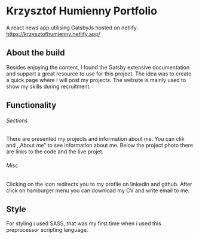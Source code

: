 # Krzysztof Humienny Portfolio

A react news app utilising GatsbyJs hosted on netlify. https://krzysztofhumienny.netlify.app/

## About the build

Besides enjoying the content, I found the Gatsby extensive documentation and support a great resource to use for this project. The idea was to create a quick page where I will post my projects. The website is mainly used to show my skills during recruitment.

## Functionality

###### Sections

There are presented my projects and information about me. You can clik and ,,About me" to see information about me. Below the project photo there are links to the code and the live projet.

###### Misc

Clicking on the icon redirects you to my profile on linkedin and github. After click on hamburger menu you can download my CV and write email to me.

## Style

For styling i used SASS, that was my first time when i used this preprocessor scripting language.

